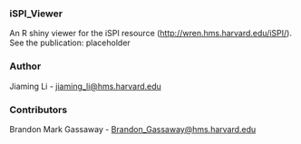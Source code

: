 ### iSPI_Viewer
An R shiny viewer for the iSPI resource (http://wren.hms.harvard.edu/iSPI/).
See the publication: placeholder
### Author
Jiaming Li - jiaming_li@hms.harvard.edu
### Contributors
Brandon Mark Gassaway - Brandon_Gassaway@hms.harvard.edu